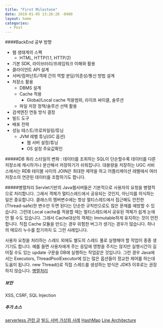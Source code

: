 ```yaml
---
title: "First Milestone"
date: 2019-01-05 13:26:28 -0400
layout: home
categories:
  - Post
---
```

####BackEnd 공부 방향 

 - 웹 생태계의 스펙
   - HTML, HTTP(1.1, HTTP/2)  
 - 기본 SDK, 라이브러리/프레임워크 이해와 활용
 - 클라이언트 API 설계
 - 서버/컴퍼넌트/객체 간의 역할 분담/의존성/통신 방법 설계
 - 저장소 활용
    - DBMS 설계
    - Cache 적용
      - Global/Local cache 적용범위, 라이프 싸이클, 솔루션 
    - 파일 저장 정책/솔루션 선택 활용
 - 검색엔진 연동 방식 결정
 - 빌드 도구
 - 배포 전략
 - 성능 테스트/프로파일링/튜닝
    - JVM 레벨 튜닝(GC 옵션)
        - 웹 서버 설정/튜닝
        - OS 설정 주요값확인
 
 #####DB 쿼리 스타일의 변화
 : 데이터를 조회하는 SQL이 단순할수록 데이터를 다른 저장소에 캐시하거나 분산해서 저장하기가 쉬워집니다.
   대용량을 저장하는 UGC 서비스에서는 RDB 테이블 사이의 JOIN은 최대한 제약을 하고 어플리케이션 레벨에서 여러 저장소의 연관된 데이터를 조합하기도 합니다.
   
 #####병렬처리
Servlet기반의 Java웹서버들은 기본적으로 사용자의 요청을 병렬적으로 처리합니다. 그래서 객체가 멀티스레드에서 공유되는 것인지, 아닌지를 의식하는 일은 중요합니다. 클래스의 멤버변수에는 항상 멀티스레드에서 접근해도 안전한(Thread-safe)한 변수만 두면 된다는 단순한 규칙만으로도 많은 문제를 예방할 수 있습니다. 그런데 Local cache를 적용할 때는 멀티스레드에서 공유된 객체가 쉽게 눈에 안 띌 수도 있습니다. 그래서 Cache대상의 객체는 Immutable하게 유지하는 것이 안전합니다. 직접 Cache 모듈을 만드는 경우 위험한 버그가 생기는 경우가 많습니다. 하나의 메모리 누수를 잡기까지 도 그런 사례입니다.

사용자 요청을 처리하는 스레드 외에도 별도의 스레드 풀로 실행해야 할 작업이 종종 생기기도 합니다. 예를 들면 사용자에게 주는 응답에 영향을 주지는 않지만 실행시간이 길어질 수도 있는 update 구문을 DB에 실행하는 작업같은 것입니다. 그런 경우 Java에서는 Executors, ThreadPoolExecutor에 있는 많은 옵션들이 정교한 제어를 하는데 도움이 됩니다. new Thread()로 직접 스레드를 생성하는 방식은 JDK5 이후로는 권장하지 않습니다.
  [병렬처리](https://d2.naver.com/helloworld/1326256)
  
##### 보안

XSS, CSRF, SQL Injection

##### 추가 소스
[serverless 관련 글](https://martinfowler.com/bliki/Serverless.html)
[빌드 서버 가상화 사례](https://martinfowler.com/bliki/Serverless.html)
[HashMap](https://d2.naver.com/helloworld/831311)
[Line Architecture](https://d2.naver.com/helloworld/809802)






